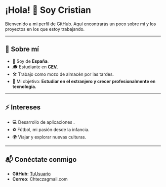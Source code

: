# ¡Hola! 👋 Soy Cristian

Bienvenido a mi perfil de GitHub. Aquí encontrarás un poco sobre mí y los proyectos en los que estoy trabajando.

---

## 🌟 Sobre mí
- 📍 Soy de **España**.
- 🎓 Estudiante en **[CEV](https://www.cev.com/)**.
- 🛠️ Trabajo como mozo de almacén por las tardes.
- 🚀 Mi objetivo: **Estudiar en el extranjero y crecer profesionalmente en tecnología.**

---

## ⚡ Intereses
- 💻 Desarrollo de aplicaciones .
- ⚽ Fútbol, mi pasión desde la infancia.
- 🌍 Viajar y explorar nuevas culturas.

---

## 📬 Conéctate conmigo
- **GitHub:** [TuUsuario](https://github.com/CristianTecza)
- **Correo:** Chteczagmail.com

